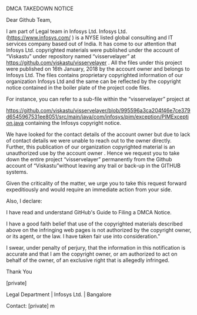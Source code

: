 DMCA TAKEDOWN NOTICE

Dear Github Team,

 

I am part of Legal team in Infosys Ltd.  Infosys Ltd. (https://www.infosys.com/ )  is a NYSE listed global consulting and IT services company based out of India. It has come to our attention that Infosys Ltd. copyrighted materials were published under the account of “Viskastu” under repository named “visservelayer” at  https://github.com/viskastu/visservelayer . All the files under this project were published on 16th January,  2018 by the account owner and belongs to Infosys Ltd. The files contains proprietary copyrighted information of our organization Infosys Ltd and the same can be reflected by the copyright notice contained in the boiler plate of the project code files. 

For instance, you can refer to a sub-file within the “visservelayer” project at

https://github.com/viskastu/visservelayer/blob/995596a3ca204f46e7ce379d6545967531ee8051/src/main/java/com/infosys/pim/exception/PIMException.java  containing the Infosys copyright notice.

 

We have looked for the contact details of the account owner but due to lack of contact details we were unable to reach out to the owner directly. Further,  this publication of our organization copyrighted material is an unauthorized use by the account owner . Hence we request you to take down the entire project “visservelayer” permanently from the Github account of  “Viskastu”without leaving any trail or back-up in the GITHUB systems.

Given the criticality of the matter, we urge you to take this request forward expeditiously and would require an immediate action from your side.

 

Also, I declare:

I have read and understand GitHub's Guide to Filing a DMCA Notice.

I have a good faith belief that use of the copyrighted materials described above on the infringing web pages is not authorized by the copyright owner, or its agent, or the law. I have taken fair use into consideration."

I swear, under penalty of perjury, that the information in this notification is accurate and that I am the copyright owner, or am authorized to act on behalf of the owner, of an exclusive right that is allegedly infringed.

 

Thank You

[private]  

Legal Department | Infosys Ltd. | Bangalore  

Contact: [private]  m

 
